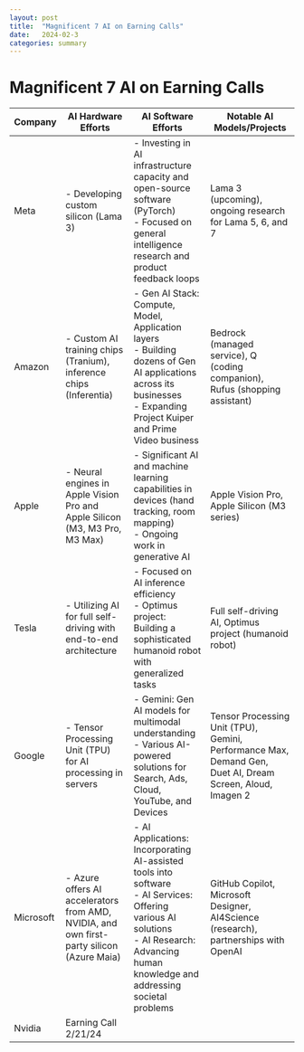 ```yaml
---
layout: post
title:  "Magnificent 7 AI on Earning Calls"
date:   2024-02-3
categories: summary
---
```


# Magnificent 7 AI on Earning Calls

| Company   | AI Hardware Efforts                                           | AI Software Efforts                                                                                                                                                                       | Notable AI Models/Projects                                                                                      |
|-----------|---------------------------------------------------------------|-------------------------------------------------------------------------------------------------------------------------------------------------------------------------------------------|------------------------------------------------------------------------------------------------------------------|
| Meta      | - Developing custom silicon (Lama 3)                          | - Investing in AI infrastructure capacity and open-source software (PyTorch) <br> - Focused on general intelligence research and product feedback loops                                    | Lama 3 (upcoming), ongoing research for Lama 5, 6, and 7                                                        |
| Amazon    | - Custom AI training chips (Tranium), inference chips (Inferentia) | - Gen AI Stack: Compute, Model, Application layers <br> - Building dozens of Gen AI applications across its businesses <br> - Expanding Project Kuiper and Prime Video business             | Bedrock (managed service), Q (coding companion), Rufus (shopping assistant)                                       |
| Apple     | - Neural engines in Apple Vision Pro and Apple Silicon (M3, M3 Pro, M3 Max) | - Significant AI and machine learning capabilities in devices (hand tracking, room mapping) <br> - Ongoing work in generative AI                                                             | Apple Vision Pro, Apple Silicon (M3 series)                                                                    |
| Tesla     | - Utilizing AI for full self-driving with end-to-end architecture | - Focused on AI inference efficiency <br> - Optimus project: Building a sophisticated humanoid robot with generalized tasks                                                               | Full self-driving AI, Optimus project (humanoid robot)                                                          |
| Google    | - Tensor Processing Unit (TPU) for AI processing in servers    | - Gemini: Gen AI models for multimodal understanding <br> - Various AI-powered solutions for Search, Ads, Cloud, YouTube, and Devices                                                      | Tensor Processing Unit (TPU), Gemini, Performance Max, Demand Gen, Duet AI, Dream Screen, Aloud, Imagen 2        |
| Microsoft | - Azure offers AI accelerators from AMD, NVIDIA, and own first-party silicon (Azure Maia) | - AI Applications: Incorporating AI-assisted tools into software <br> - AI Services: Offering various AI solutions <br> - AI Research: Advancing human knowledge and addressing societal problems | GitHub Copilot, Microsoft Designer, AI4Science (research), partnerships with OpenAI                                |
| Nvidia | Earning Call 2/21/24
